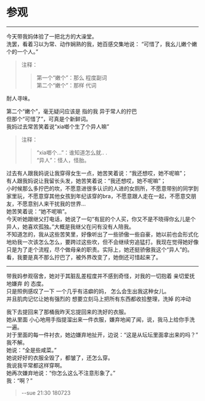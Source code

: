 # 参观   

------    

今天带我妈体验了一把北方的大澡堂。  
洗罢，看着习以为常、动作娴熟的我，她百感交集地说： 
“可惜了，我幺儿嫩个嫩个的一个人。”  

> 注释：   
>>  第一个“嫩个”：那么  程度副词    
>>  第二个“嫩个”：那样  代词    

耐人寻味。 
   
第二个“嫩个”，毫无疑问应该是 指的我 异于常人的拧巴  
但那个“可惜了”，可真是个新鲜词。   
我妈过去常苦笑着说“xia啷个生了个异人嘛”   

> 注释：  
>> “xia啷个...”：谁知道怎么就..   .    
>>  “异人”：怪人，怪胎。   

过去有人跟我妈说让我穿得女生一点，她苦笑着说：“我还想哎，她不呢嘛”；   
有人跟我妈说让我留长头发，她苦笑着说：“我还想哎，她不呢嘛”；  
小时候那么多拧巴的坎，不愿意进很多认识的人进的女厕所，不愿意带别的同学到家里玩，不愿意穿其他女孩到年纪该穿的bra，不愿意跟人走在一起，不愿意交朋友，不愿意别人来干扰我的世界...    
她苦笑着说：“她不呢嘛”。  
今天听她跟继父打电话，她说了一句“有屁的个人买，你又不是不晓得你幺儿是个异人，她喜欢孤独。”大概是我继父在问有没有人陪我。           
不知道怎的，我从这些苦笑里，好像听出了一些骄傲一些自豪，她以前也会形式化地劝我一次该怎么怎么，要跨过这些坎，但不会继续穷追猛打。我现在觉得她好像只是为了走个流程，尽个做母亲的职责。实际上，她还挺骄傲我这个“异人”的。  
看，我要是真不那么拧巴了，被外界改变了，她倒还可惜起来了。   
   

------   

带我妈参观宿舍，她对于其脏乱差程度并不感到奇怪，对我的一切抱着 亲切爱抚地嫌弃 的 态度。  
只是照例感叹了一下 一个几乎有洁癖的妈， 怎么会生出我这种女儿。  
并且肌肉记忆让她有强烈的 想要立刻马上把所有东西都收拾整理，洗掉 的冲动  

我下去提回来了那桶我昨天忘提回来的洗好的衣服。  
她从里面 小心地用手指提溜出来一件衣服，嫌弃地闻了闻，说，我马上给你手洗一遍。  
对于里面的每一件衬衣，她边嫌弃地扯开，边说：“这是从坛坛里面拿出来的吗？”  
我不解。  
她说：“全是些咸菜。”  
她说好好的衣服全毁了，都皱了，还怎么穿。    
我说我平常都这样穿啊。    
她再次嫌弃地说：“你怎么这么不注意形象了。”    
我：“啊？”    

> --sue 21:30 180723  



  

 
  
